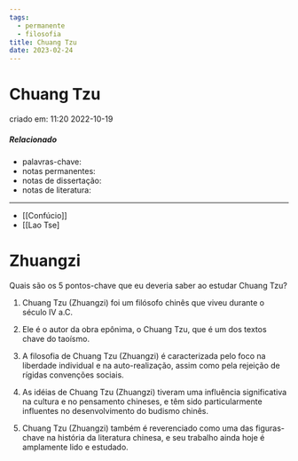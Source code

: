 ```yaml
---
tags:
  - permanente
  - filosofia
title: Chuang Tzu
date: 2023-02-24
---
```

# Chuang Tzu
criado em: 11:20 2022-10-19

##### Relacionado
- palavras-chave: 
- notas permanentes: 
- notas de dissertação:
- notas de literatura: 

---

- [[Confúcio]]
- [[Lao Tse]

# Zhuangzi
Quais são os 5 pontos-chave que eu deveria saber ao estudar Chuang Tzu?

1. Chuang Tzu (Zhuangzi) foi um filósofo chinês que viveu durante o século IV a.C.

2. Ele é o autor da obra epônima, o Chuang Tzu, que é um dos textos chave do taoísmo.

3. A filosofia de Chuang Tzu (Zhuangzi) é caracterizada pelo foco na liberdade individual e na auto-realização, assim como pela rejeição de rígidas convenções sociais.

4. As idéias de Chuang Tzu (Zhuangzi) tiveram uma influência significativa na cultura e no pensamento chineses, e têm sido particularmente influentes no desenvolvimento do budismo chinês.

5. Chuang Tzu (Zhuangzi) também é reverenciado como uma das figuras-chave na história da literatura chinesa, e seu trabalho ainda hoje é amplamente lido e estudado.